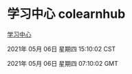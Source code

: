 # 学习中心 colearnhub
[学习中心](http://:56308/colearnhub/)

2021年 05月 06日 星期四 15:10:02 CST

2021年 05月 06日 星期四 07:10:02 GMT

